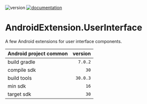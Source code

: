 ![version](https://img.shields.io/static/v1?label=version&message=0.0.9&labelColor=212121&color=2962ff&style=flat)
[![documentation](https://img.shields.io/badge/documentation-2962ff.svg?style=flat)](https://StanleyProjects.github.io/AndroidExtension.UserInterface/documentation/0.0.10)

# AndroidExtension.UserInterface
A few Android extensions for user interface components.

Android project common|version
-|-:
build gradle|`7.0.2`
compile sdk|`30`
build tools|`30.0.3`
min sdk|`16`
target sdk|`30`
